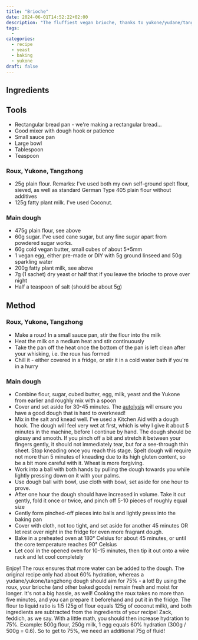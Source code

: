 ```yaml
---
title: "Brioche"
date: 2024-06-01T14:52:22+02:00
description: "The fluffiest vegan brioche, thanks to yukone/yudane/tangzhong dough!"
tags:
  - 
categories:
  - recipe
  - yeast
  - baking
  - yukone
draft: false
---
```


## Ingredients

## Tools

- Rectangular bread pan - we're making a rectangular bread... 
- Good mixer with dough hook or patience
- Small sauce pan
- Large bowl
- Tablespoon
- Teaspoon

### Roux, Yukone, Tangzhong

- 25g plain flour. Remarks: I've used both my own self-ground spelt flour, sieved, as well as standard German Type 405 plain flour without additives
- 125g fatty plant milk. I've used Coconut.

### Main dough

- 475g plain flour, see above
- 60g sugar. I've used cane sugar, but any fine sugar apart from powdered sugar works.
- 60g cold vegan butter, small cubes of about 5*5mm
- 1 vegan egg, either pre-made or DIY with 5g ground linseed and 50g sparkling water
- 200g fatty plant milk, see above
- 7g (1 sachet) dry yeast or half that if you leave the brioche to prove over night
- Half a teaspoon of salt (should be about 5g)

## Method

### Roux, Yukone, Tangzhong

- Make a roux! In a small sauce pan, stir the flour into the milk
- Heat the milk on a medium heat and stir continuously
- Take the pan off the heat once the bottom of the pan is left clean after your whisking, i.e. the roux has formed
- Chill it - either covered in a fridge, or stir it in a cold water bath if you're in a hurry

### Main dough

- Combine flour, sugar, cubed butter, egg, milk, yeast and the Yukone from earlier and roughly mix with a spoon
- Cover and set aside for 30-45 minutes. The [autolysis](https://en.wikipedia.org/wiki/Autolysis_(biology)) will ensure you have a good dough that is hard to overknead!
- Mix in the salt and knead well. I've used a Kitchen Aid with a dough hook. The dough will feel very wet at first, which is why I give it about 5 minutes in the machine, before I continue by hand. The dough should be glossy and smooth. If you pinch off a bit and stretch it between your fingers gently, it should not immediately tear, but for a see-through thin sheet. Stop kneading once you reach this stage. Spelt dough will require not more than 5 minutes of kneading due to its high gluten content, so be a bit more careful with it. Wheat is more forgiving.
- Work into a ball with both hands by pulling the dough towards you while lightly pressing down on it with your palms.
- Use dough ball with bowl, use cloth with bowl, set aside for one hour to prove.
- After one hour the dough should have increased in volume. Take it out gently, fold it once or twice, and pinch off 5-10 pieces of roughly equal size
- Gently form pinched-off pieces into balls and lightly press into the baking pan
- Cover with cloth, not too tight, and set aside for another 45 minutes OR let rest over night in the fridge for even more fragrant dough.
- Bake in a preheated oven at 180° Celsius for about 45 minutes, or until the core temperature reaches 90° Celsius
- Let cool in the opened oven for 10-15 minutes, then tip it out onto a wire rack and let cool completely

Enjoy! The roux ensures that more water can be added to the dough. The original recipe only had about 60% hydration, whereas a yudane/yukone/tangzhong dough
should aim for 75% - a lot! By using the roux, your brioche (and other baked goods) remain fresh and moist for longer. It's not a big hassle, as well! Cooking the roux takes no more than five minutes, and you can prepare it beforehand and put it in the fridge. 
The flour to liquid ratio is 1:5 (25g of flour equals 125g of coconut milk), and both ingredients are subtracted from the ingredients of your recipe! Zack, feddich, as we say.
With a little math, you should then increase hydration to 75%. Example: 500g flour, 250g milk, 1 egg equals 60% hydration (300g / 500g = 0.6). So to get to 75%, we need an additional 75g of fluid!